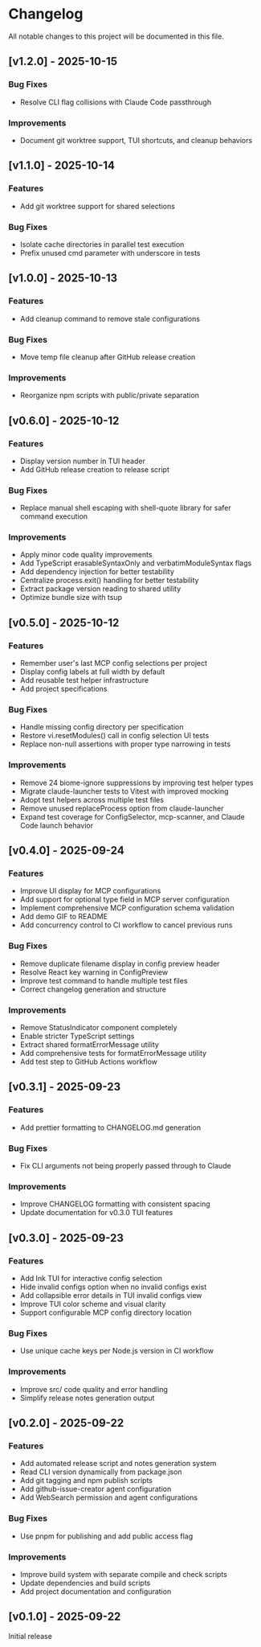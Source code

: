 # Changelog

All notable changes to this project will be documented in this file.

## [v1.2.0] - 2025-10-15

### Bug Fixes

- Resolve CLI flag collisions with Claude Code passthrough

### Improvements

- Document git worktree support, TUI shortcuts, and cleanup behaviors

## [v1.1.0] - 2025-10-14

### Features

- Add git worktree support for shared selections

### Bug Fixes

- Isolate cache directories in parallel test execution
- Prefix unused cmd parameter with underscore in tests

## [v1.0.0] - 2025-10-13

### Features

- Add cleanup command to remove stale configurations

### Bug Fixes

- Move temp file cleanup after GitHub release creation

### Improvements

- Reorganize npm scripts with public/private separation

## [v0.6.0] - 2025-10-12

### Features

- Display version number in TUI header
- Add GitHub release creation to release script

### Bug Fixes

- Replace manual shell escaping with shell-quote library for safer command execution

### Improvements

- Apply minor code quality improvements
- Add TypeScript erasableSyntaxOnly and verbatimModuleSyntax flags
- Add dependency injection for better testability
- Centralize process.exit() handling for better testability
- Extract package version reading to shared utility
- Optimize bundle size with tsup

## [v0.5.0] - 2025-10-12

### Features

- Remember user's last MCP config selections per project
- Display config labels at full width by default
- Add reusable test helper infrastructure
- Add project specifications

### Bug Fixes

- Handle missing config directory per specification
- Restore vi.resetModules() call in config selection UI tests
- Replace non-null assertions with proper type narrowing in tests

### Improvements

- Remove 24 biome-ignore suppressions by improving test helper types
- Migrate claude-launcher tests to Vitest with improved mocking
- Adopt test helpers across multiple test files
- Remove unused replaceProcess option from claude-launcher
- Expand test coverage for ConfigSelector, mcp-scanner, and Claude Code launch behavior

## [v0.4.0] - 2025-09-24

### Features

- Improve UI display for MCP configurations
- Add support for optional type field in MCP server configuration
- Implement comprehensive MCP configuration schema validation
- Add demo GIF to README
- Add concurrency control to CI workflow to cancel previous runs

### Bug Fixes

- Remove duplicate filename display in config preview header
- Resolve React key warning in ConfigPreview
- Improve test command to handle multiple test files
- Correct changelog generation and structure

### Improvements

- Remove StatusIndicator component completely
- Enable stricter TypeScript settings
- Extract shared formatErrorMessage utility
- Add comprehensive tests for formatErrorMessage utility
- Add test step to GitHub Actions workflow

## [v0.3.1] - 2025-09-23

### Features

- Add prettier formatting to CHANGELOG.md generation

### Bug Fixes

- Fix CLI arguments not being properly passed through to Claude

### Improvements

- Improve CHANGELOG formatting with consistent spacing
- Update documentation for v0.3.0 TUI features

## [v0.3.0] - 2025-09-23

### Features

- Add Ink TUI for interactive config selection
- Hide invalid configs option when no invalid configs exist
- Add collapsible error details in TUI invalid configs view
- Improve TUI color scheme and visual clarity
- Support configurable MCP config directory location

### Bug Fixes

- Use unique cache keys per Node.js version in CI workflow

### Improvements

- Improve src/ code quality and error handling
- Simplify release notes generation output

## [v0.2.0] - 2025-09-22

### Features

- Add automated release script and notes generation system
- Read CLI version dynamically from package.json
- Add git tagging and npm publish scripts
- Add github-issue-creator agent configuration
- Add WebSearch permission and agent configurations

### Bug Fixes

- Use pnpm for publishing and add public access flag

### Improvements

- Improve build system with separate compile and check scripts
- Update dependencies and build scripts
- Add project documentation and configuration

## [v0.1.0] - 2025-09-22

Initial release
